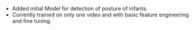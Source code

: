 - Added initial Model for detection of posture of infants.
- Currently trained on only one video and with basic feature engineering and fine tuning.
